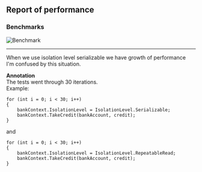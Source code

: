 ﻿## Report of performance
### Benchmarks
![Benchmark](https://i.imgur.com/idp2dxS.png)

<hr>

When we use isolation level serializable we have growth of performance<br>
I'm confused by this situation.

**Annotation**<br>
The tests went through 30 iterations.<br>
Example:
```
for (int i = 0; i < 30; i++)
{
    bankContext.IsolationLevel = IsolationLevel.Serializable;
    bankContext.TakeCredit(bankAccount, credit);
}
```
and

```
for (int i = 0; i < 30; i++)
{
    bankContext.IsolationLevel = IsolationLevel.RepeatableRead;
    bankContext.TakeCredit(bankAccount, credit);
}
``````